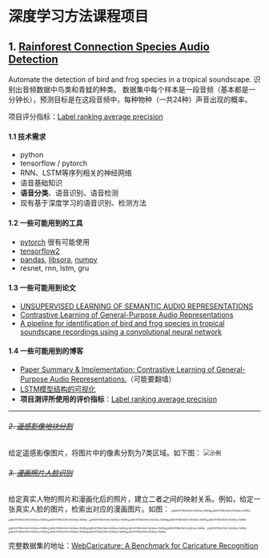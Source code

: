 # 深度学习方法课程项目

## 1. [Rainforest Connection Species Audio Detection](https://www.kaggle.com/c/rfcx-species-audio-detection)
Automate the detection of bird and frog species in a tropical soundscape.
识别出音频数据中鸟类和青蛙的种类。
数据集中每个样本是一段音频（基本都是一分钟长），预测目标是在这段音频中，每种物种（一共24种）声音出现的概率。

项目评分指标：[Label ranking average precision](https://scikit-learn.org/stable/modules/model_evaluation.html#label-ranking-average-precision)

#### 1.1 技术需求
- python
- tensorflow / pytorch
- RNN、LSTM等序列相关的神经网络
- 语音基础知识
- <b>语音分类</b>、语音识别、语音检测
- 现有基于深度学习的语音识别、检测方法

#### 1.2 一些可能用到的工具
- [pytorch](https://pytorch.org/) 很有可能使用
- [tensorflow2](https://www.tensorflow.org/)
- [pandas](https://www.pypandas.cn/), [libsora](https://librosa.org/doc/latest/index.html), [numpy](https://www.numpy.org.cn/)
- resnet, rnn, lstm, gru

#### 1.3 一些可能用到论文
- [UNSUPERVISED LEARNING OF SEMANTIC AUDIO REPRESENTATIONS](https://arxiv.org/pdf/1711.02209.pdf)
- [Contrastive Learning of General-Purpose Audio Representations](https://arxiv.org/pdf/2010.10915.pdf)
- [A pipeline for identification of bird and frog species in tropical soundscape recordings using a convolutional neural network](https://www.sciencedirect.com/science/article/pii/S1574954120300637)

#### 1.4 一些可能用到的博客
- [Paper Summary & Implementation: Contrastive Learning of General-Purpose Audio Representations.](https://towardsdatascience.com/paper-summary-implementation-contrastive-learning-of-general-purpose-audio-representations-f4e3cc06fcf7)（可能要翻墙）
- [LSTM模型结构的可视化](https://mp.weixin.qq.com/s/Ge1rZszg4IiLMNo7Y0KDAw)
- **项目测评所使用的评价指标**：[Label ranking average precision](https://scikit-learn.org/stable/modules/model_evaluation.html#label-ranking-average-precision)













------




###### ~~2. [遥感影像地块分割](https://www.datafountain.cn/competitions/475)~~
给定遥感影像图片，将图片中的像素分割为7类区域。如下图：
<img src="https://s3.cn-north-1.amazonaws.com.cn/files.datafountain.cn/uploads/admin/editor/2020-10-12/image-417943.png" alt="示例" style="zoom: 80%;" />

###### ~~3. [漫画照片人脸识别](https://www.datafountain.cn/competitions/483)~~
给定真实人物的照片和漫画化后的照片，建立二者之间的映射关系。例如，给定一张真实人脸的图片，检索出对应的漫画图片。如图：
<img src="https://cs.nju.edu.cn/rl/Caricature_files/example/Johnny%20Depp_p2_pro.jpg" alt="db05411196c61d4c7e63b1acc7b080a" style="zoom:30%;" /><img src="https://cs.nju.edu.cn/rl/Caricature_files/example/Johnny%20Depp_c2_pro.jpg" alt="db05411196c61d4c7e63b1acc7b080a" style="zoom:30%;" /><img src="https://cs.nju.edu.cn/rl/Caricature_files/example/Johnny%20Depp_c4_pro.jpg" alt="db05411196c61d4c7e63b1acc7b080a" style="zoom:30%;" /><img src="https://cs.nju.edu.cn/rl/Caricature_files/example/Johnny%20Depp_c6_pro.jpg" alt="db05411196c61d4c7e63b1acc7b080a" style="zoom:30%;" />
<img src="https://cs.nju.edu.cn/rl/Caricature_files/example/Albert%20Einstein_p2_pro.jpg" alt="db05411196c61d4c7e63b1acc7b080a" style="zoom:30%;" /><img src="https://cs.nju.edu.cn/rl/Caricature_files/example/Albert%20Einstein_c2_pro.jpg" alt="db05411196c61d4c7e63b1acc7b080a" style="zoom:30%;" /><img src="https://cs.nju.edu.cn/rl/Caricature_files/example/Albert%20Einstein_c4_pro.jpg" alt="db05411196c61d4c7e63b1acc7b080a" style="zoom:30%;" /><img src="https://cs.nju.edu.cn/rl/Caricature_files/example/Albert%20Einstein_c6_pro.jpg" alt="db05411196c61d4c7e63b1acc7b080a" style="zoom:30%;" />
<img src="https://cs.nju.edu.cn/rl/Caricature_files/example/Elizabeth%20Taylor_p8_pro.jpg" alt="db05411196c61d4c7e63b1acc7b080a" style="zoom:30%;" /><img src="https://cs.nju.edu.cn/rl/Caricature_files/example/Elizabeth%20Taylor_c8_pro.jpg" alt="db05411196c61d4c7e63b1acc7b080a" style="zoom:30%;" /><img src="https://cs.nju.edu.cn/rl/Caricature_files/example/Elizabeth%20Taylor_c7_pro.jpg.jpg" alt="db05411196c61d4c7e63b1acc7b080a" style="zoom:30%;" /><img src="https://cs.nju.edu.cn/rl/Caricature_files/example/Elizabeth%20Taylor_c28_pro.jpg" alt="db05411196c61d4c7e63b1acc7b080a" style="zoom:30%;" /><img src="https://cs.nju.edu.cn/rl/Caricature_files/example/Elizabeth%20Taylor_c4_pro.jpg" alt="db05411196c61d4c7e63b1acc7b080a" style="zoom:30%;" />
<img src="https://cs.nju.edu.cn/rl/Caricature_files/example/Ann%20Hathaway_p18_pro.jpg" alt="db05411196c61d4c7e63b1acc7b080a" style="zoom:30%;" /><img src="https://cs.nju.edu.cn/rl/Caricature_files/example/Ann%20Hathaway_c3_pro.jpg" alt="db05411196c61d4c7e63b1acc7b080a" style="zoom:30%;" /><img src="https://cs.nju.edu.cn/rl/Caricature_files/example/Ann%20Hathaway_c5_pro.jpg" alt="db05411196c61d4c7e63b1acc7b080a" style="zoom:30%;" /><img src="https://cs.nju.edu.cn/rl/Caricature_files/example/Ann%20Hathaway_c13_pro.jpg" alt="db05411196c61d4c7e63b1acc7b080a" style="zoom:30%;" /><img src="https://cs.nju.edu.cn/rl/Caricature_files/example/Ann%20Hathaway_c12_pro.jpg" alt="db05411196c61d4c7e63b1acc7b080a" style="zoom:30%;" />


完整数据集的地址：[WebCaricature: A Benchmark for Caricature Recognition](https://cs.nju.edu.cn/rl/WebCaricature.htm)

